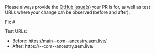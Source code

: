 Please always provide the [GitHub issue(s)](../issues) your PR is for, as well as test URLs where your change can be observed (before and after):

Fix #<gh-issue-id>

Test URLs:
- Before: https://main--com--ancestry.aem.live/
- After: https://<branch>--com--ancestry.aem.live/
